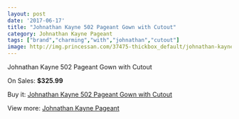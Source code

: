 ```yaml
---
layout: post
date: '2017-06-17'
title: "Johnathan Kayne 502 Pageant Gown with Cutout"
category: Johnathan Kayne Pageant
tags: ["brand","charming","with","johnathan","cutout"]
image: http://img.princessan.com/37475-thickbox_default/johnathan-kayne-502-pageant-gown-with-cutout.jpg
---
```

Johnathan Kayne 502 Pageant Gown with Cutout

On Sales: **$325.99**
<a href="https://www.princessan.com/en/17404-johnathan-kayne-502-pageant-gown-with-cutout.html"><amp-img layout="responsive" width="600" height="600" src="//img.princessan.com/37475-thickbox_default/johnathan-kayne-502-pageant-gown-with-cutout.jpg" alt="Johnathan Kayne 502 Pageant Gown with Cutout 0" /></a>
<a href="https://www.princessan.com/en/17404-johnathan-kayne-502-pageant-gown-with-cutout.html"><amp-img layout="responsive" width="600" height="600" src="//img.princessan.com/37477-thickbox_default/johnathan-kayne-502-pageant-gown-with-cutout.jpg" alt="Johnathan Kayne 502 Pageant Gown with Cutout 1" /></a>
<a href="https://www.princessan.com/en/17404-johnathan-kayne-502-pageant-gown-with-cutout.html"><amp-img layout="responsive" width="600" height="600" src="//img.princessan.com/37476-thickbox_default/johnathan-kayne-502-pageant-gown-with-cutout.jpg" alt="Johnathan Kayne 502 Pageant Gown with Cutout 2" /></a>

Buy it: [Johnathan Kayne 502 Pageant Gown with Cutout](https://www.princessan.com/en/17404-johnathan-kayne-502-pageant-gown-with-cutout.html "Johnathan Kayne 502 Pageant Gown with Cutout")

View more: [Johnathan Kayne Pageant](https://www.princessan.com/en/147- "Johnathan Kayne Pageant")